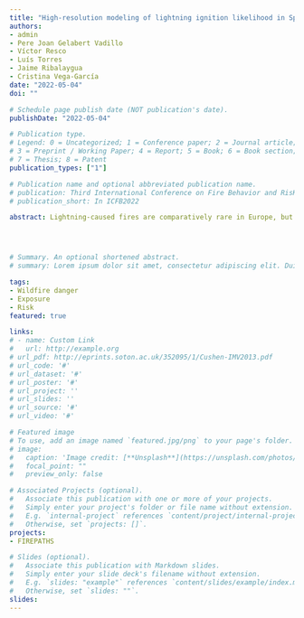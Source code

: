 ```yaml
---
title: "High-resolution modeling of lightning ignition likelihood in Spain"
authors:
- admin
- Pere Joan Gelabert Vadillo
- Víctor Resco
- Luís Torres
- Jaime Ribalaygua
- Cristina Vega-García
date: "2022-05-04"
doi: ""

# Schedule page publish date (NOT publication's date).
publishDate: "2022-05-04"

# Publication type.
# Legend: 0 = Uncategorized; 1 = Conference paper; 2 = Journal article;
# 3 = Preprint / Working Paper; 4 = Report; 5 = Book; 6 = Book section;
# 7 = Thesis; 8 = Patent
publication_types: ["1"]

# Publication name and optional abbreviated publication name.
# publication: Third International Conference on Fire Behavior and RisK
# publication_short: In ICFB2022

abstract: Lightning‐caused fires are comparatively rare in Europe, but they may affect remote forested areas and result in large‐scale burnings. One of the major hot-spots of lightning fires in Europe lies in Spain, with remarkable ignition counts in the northwest part of the country (el Bierzo) and along certain Mediterranean mountain ranges (Sistema Ibérico). These regions experience frequent thunderstorms and host dense vegetation communities that lead to high rates of natural fires (30% versus the 10% national average). Here we analyze a large and comprehensive record of hourly cloud-to-ground lightning strikes (>17,000,000), coupled with historical records of lightning fires (>11,000) to determine the biophysical controls (relief, fuel moisture and vegetation structure) and lightning characteristics (flash intensity, polarity and density of discharges) behind natural fires in Spain (2009-2015). The modeling approach combines machine learning techniques and high-resolution proxies (30 meters in vegetation height and elevation; 9 km in daily fuel moisture estimates) of the listed variables to train a predictive model encompassing mainland Spain. Relief features (elevation, topographic position index and relief curvature) were computed from the NASADEM global DEM. Tree height was retrieved from the Global Forest Canopy Height. The necessary weather-related inputs to calculate FMC were obtained from the C3S. We tested multiple configurations of strike-to-fire associations and resampling techniques to explore different binary response variables. The final model was subsequently applied to produce broad- (upscaling into 1km) and local-scale predictions of daily lightning fire likelihood. The model attains a good predictive performance with a median AUC of 0.82. Lightning-related ignitions triggered preferably under low dead (dFMC<8%) and moderate alive (DC >250) fuel moisture conditions. Lightning strikes with negative polarity were found to trigger fires more frequently when the average density of discharges is higher than 5 at higher altitudes, especially above 500 m.a.s.l.




# Summary. An optional shortened abstract.
# summary: Lorem ipsum dolor sit amet, consectetur adipiscing elit. Duis posuere tellus ac convallis #placerat. Proin tincidunt magna sed ex sollicitudin condimentum.

tags:
- Wildfire danger
- Exposure
- Risk 
featured: true

links:
# - name: Custom Link
#   url: http://example.org
# url_pdf: http://eprints.soton.ac.uk/352095/1/Cushen-IMV2013.pdf
# url_code: '#'
# url_dataset: '#'
# url_poster: '#'
# url_project: ''
# url_slides: ''
# url_source: '#'
# url_video: '#'

# Featured image
# To use, add an image named `featured.jpg/png` to your page's folder. 
# image:
#   caption: 'Image credit: [**Unsplash**](https://unsplash.com/photos/pLCdAaMFLTE)'
#   focal_point: ""
#   preview_only: false

# Associated Projects (optional).
#   Associate this publication with one or more of your projects.
#   Simply enter your project's folder or file name without extension.
#   E.g. `internal-project` references `content/project/internal-project/index.md`.
#   Otherwise, set `projects: []`.
projects:
- FIREPATHS

# Slides (optional).
#   Associate this publication with Markdown slides.
#   Simply enter your slide deck's filename without extension.
#   E.g. `slides: "example"` references `content/slides/example/index.md`.
#   Otherwise, set `slides: ""`.
slides:
---
```


